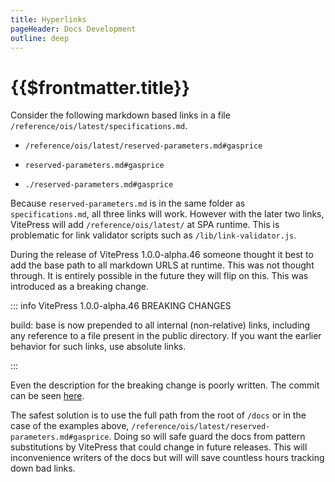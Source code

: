```yaml
---
title: Hyperlinks
pageHeader: Docs Development
outline: deep
---
```


<PageHeader/>

# {{$frontmatter.title}}

Consider the following markdown based links in a file
`/reference/ois/latest/specifications.md`.

- `/reference/ois/latest/reserved-parameters.md#gasprice`

- `reserved-parameters.md#gasprice`

- `./reserved-parameters.md#gasprice`

Because `reserved-parameters.md` is in the same folder as `specifications.md`,
all three links will work. However with the later two links, VitePress will add
`/reference/ois/latest/` at SPA runtime. This is problematic for link validator
scripts such as `/lib/link-validator.js`.

During the release of VitePress 1.0.0-alpha.46 someone thought it best to add
the base path to all markdown URLS at runtime. This was not thought through. It
is entirely possible in the future they will flip on this. This was introduced
as a breaking change.

::: info VitePress 1.0.0-alpha.46 BREAKING CHANGES

build: base is now prepended to all internal (non-relative) links, including any
reference to a file present in the public directory. If you want the earlier
behavior for such links, use absolute links.

:::

Even the description for the breaking change is poorly written. The commit can
be seen
[here](https://github.com/vuejs/vitepress/commit/dcf29419f24bfb0fe99e424771be931bf77b9961).

The safest solution is to use the full path from the root of `/docs` or in the
case of the examples above,
`/reference/ois/latest/reserved-parameters.md#gasprice`. Doing so will safe
guard the docs from pattern substitutions by VitePress that could change in
future releases. This will inconvenience writers of the docs but will will save
countless hours tracking down bad links.
